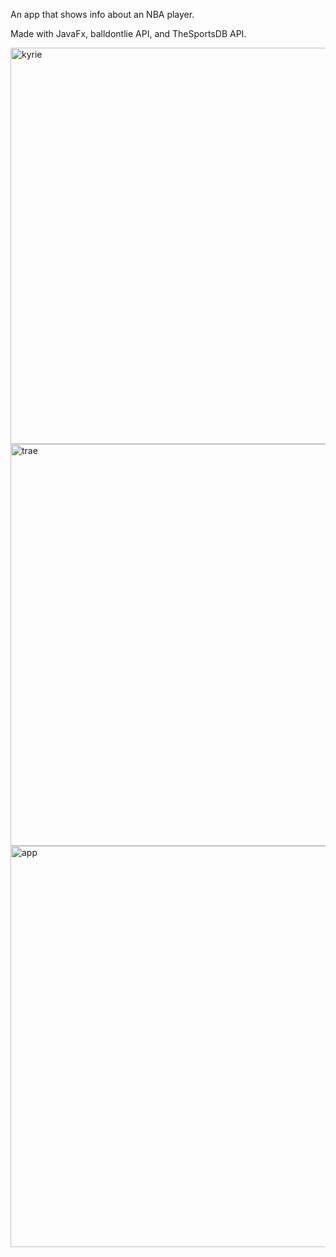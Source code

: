 An app that shows info about an NBA player.

Made with JavaFx, balldontlie API, and TheSportsDB API.

<img width="634" alt="kyrie" src="https://user-images.githubusercontent.com/40374828/139517076-a26ba086-3002-4e22-b0e0-95b39a363b23.png">
<br>
<img width="643" alt="trae" src="https://user-images.githubusercontent.com/40374828/139517083-7b157902-b8b5-486f-a406-dc8d5e503a69.png">
<br>
<img width="642" alt="app" src="https://user-images.githubusercontent.com/40374828/139517092-947b28b0-2150-46f0-bd80-2fdbdd605d3f.png">
